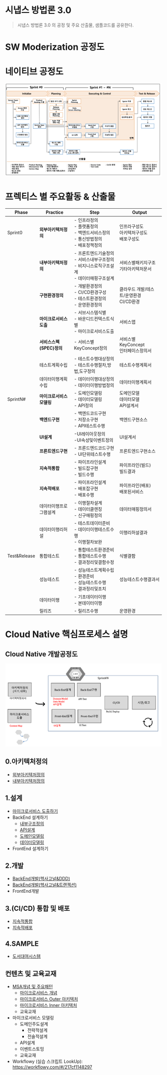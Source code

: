 # 시냅스 방법론 3.0
> 시냅스 방법론 3.0 의 공정 및 주요 산출물, 샘플코드를 공유한다.



# SW Moderization 공정도




# 네이티브 공정도

![공정도](https://github.com/cnaps/main/blob/master/img/%EA%B3%B5%EC%A0%95%EB%8F%84.png)  

# 프렉티스 별 주요활동 & 산출물 
|Phase|Practice | Step | Output |
|------|------|---|---|
|Sprint0|**외부아키텍처정의**|- 인프라정의<br>- 플랫폼정의<br>- 백엔드서비스정의<br>- 통신방법정의<br>- 배포정책정의|인프라구성도<br>아키텍처구성도<br>배포구성도|
||**내부아키텍처정의**|- 프론트엔드기술정의<br>- 서비스내부구조정의<br>- 비지니스로직구조설계<br>- 데이터매핑구조설계<br>|서비스별패키지구조<br>기타아키텍처문서|
||**구현환경정의**|- 개발환경정의<br>- CI/CD환경구성<br>-  테스트환경정의<br>- 운영환경정의|클라우드 개발/테스트/운영환경<br>CI/CD환경|
||**마이크로서비스도출**|- 서브시스템식별<br>- 바운디드컨텍스트식별<br>- 마이크로서비스도출|서비스맵|
||**서비스스펙(SPEC)정의**|- 서비스별KeyConcept정의|서비스별KeyConcept<br>인터페이스정의서|
||테스트계획수립|- 테스트수행대상정의<br>- 테스트수행절차,방법,도구정의|테스트수행계획서|
||데이터이행계획수립|- 데이터이행대상정의<br>- 데이터이행방법정의|데이터이행계획서|
|SprintN#|**마이크로서비스모델링**|- 도메인모델링<br>- 데이터모델링<br>- API정의|도메인모델<br>데이터모델<br>API설계서|
||**백엔드구현**|- 백엔드코드구현<br>- 저장소구현 <br>- API테스트수행|백엔드구현소스|
||**UI설계**|-UI레이아웃정의<br>-UI속성및이벤트정의|UI설계서|
||**프론트엔드구현**|- 프론드엔드코드구현 <br>- UI단위테스트수행|프론트엔드구현소스|
||**지속적통합**|- 파이프라인설계<br>- 빌드잡구현<br>- 빌드수행|파이프라인(빌드)<br>빌드결과|
||**지속적배포**|- 파이프라인설계<br>- 배포잡구현<br>- 배포수행|파이프라인(배포)<br>배포된서비스|
||데이터이행프로그램설계|- 이행절차설계<br>- 데이터클렌징<br>- 신구매핑정의|데이터매핑정의서|
||데이터이행리허설|- 테스트데이터준비<br>- 데이터이행테스트수행<br>- 이행절차보완|이행리허설결과|
|Test&Release|통합테스트|- 통합테스트환경준비<br>- 통합테스트수행<br>- 결과정리및결함수정|식별결함|
||성능테스트|- 성능테스트계획수립<br>- 환경준비 <br>- 성능테스트수행<br>- 결과정리및조치 |성능테스트수행결과서|
||데이터이행|- 기초데이터이행<br>- 본데이터이행||
||릴리즈|- 릴리즈수행|운영환경|


# Cloud Native 핵심프로세스 설명 
## Cloud Native 개발공정도
![설계/개발공정도](https://github.com/CNAPS-MSA/CNAPS3/blob/master/img/agileP.png)  

## 0.아키텍처정의 
- [외부아키텍처정의](/contents/outerarchi.md) 
- [내부아키텍처정의](/contents/innerarchi.md)  
 

## 1.설계
- [마이크로서비스 도출하기](/contents/ddd.md) 
- BackEnd 설계하기 
  - [내부구조정의](/contents/mspackage.md) 
  - [API설계](/contents/API.md) 
  - [도메인모델링](/contents/domain.md) 
  - [데이터모델링](/contents/data.md) 
 - FrontEnd 설계하기
## 2.개발
- [BackEnd개발(헥사고널&DDD)](/contents/backEnddomain.md) 
- [BackEnd개발(헥사고널&트랜젝션)](/contents/backEnddata.md) 
- FrontEnd개발
    
## 3.(CI/CD) 통합 및 배포
- [지속적통합](/contents/ci.md)
- [지속적배포](/contents/cd.md) 

## 4.SAMPLE
- [도서대여시스템](/contents/sample.md)

## 컨텐츠 및 교육교재
  - [MSA개념 및 주요패턴](https://engineering-skcc.github.io/tags/microservice/)
    - [마이크로서비스 개념](https://engineering-skcc.github.io/categories/#microservice-%EA%B0%9C%EB%85%90)
    - [마이크로서비스 Outer 아키텍처](https://engineering-skcc.github.io/categories/#microservice-outer-achitecture)
    - [마이크로서비스 Inner 아키텍처](https://engineering-skcc.github.io/categories/#microservice-inner-achitecture)
    - 교육교재 
  - 마이크로서비스 모델링
    - 도메인주도설계
      - 전략적설계
      - 전술적설계
    - API설계
    - 이벤트스토밍
    - 교육교재
  - Workflowy (실습 스크립트 LookUp): https://workflowy.com/#/217cf1148297
   


